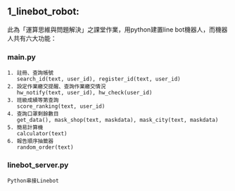 ## 1_linebot_robot:

此為「運算思維與問題解決」之課堂作業，用python建置line bot機器人，而機器人共有六大功能：

### main.py

    1. 註冊、查詢帳號
       search_id(text, user_id), register_id(text, user_id)
    2. 設定作業繳交提醒、查詢作業繳交情況
       hw_notify(text, user_id), hw_check(user_id)
    3. 班級成績等第查詢
       score_ranking(text, user_id)
    4. 查詢口罩剩餘數目
       get_data(), mask_shop(text, maskdata), mask_city(text, maskdata)
    5. 簡易計算機
       calculator(text)
    6. 報告順序抽籤器
       random_order(text)
       
### linebot_server.py
    Python串接Linebot
